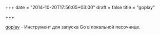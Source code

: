 +++
date = "2014-10-20T17:56:05+03:00"
draft = false
title = "goplay"

+++

<p><a href="https://github.com/doloopwhile/goplay">goplay</a>&nbsp;- Инструмент для запуска Go в локальной песочнице.</p>

